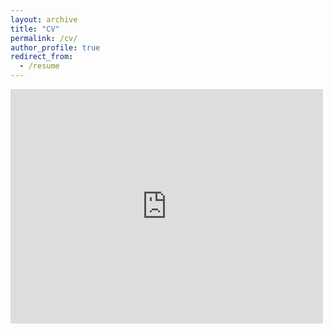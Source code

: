 ```yaml
---
layout: archive
title: "CV"
permalink: /cv/
author_profile: true
redirect_from:
  - /resume
---
```



<embed src="https://drive.google.com/file/d/1O-k6n4uLmP-HBBjGVyJsHfXW_-BC4Oeg/view?usp=sharing" 
 width="500" height="375" 
 type="application/pdf">
